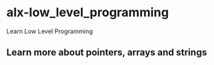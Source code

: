 # alx-low_level_programming
Learn Low Level  Programming
## Learn more about pointers, arrays and strings
